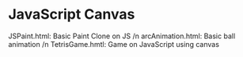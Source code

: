 # JavaScript Canvas
JSPaint.html: Basic Paint Clone on JS /n 
arcAnimation.html: Basic ball animation /n
TetrisGame.hmtl: Game on JavaScript using canvas 
